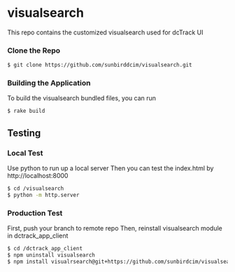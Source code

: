 # visualsearch

This repo contains the customized visualsearch used for dcTrack UI


### Clone the Repo

```bash
$ git clone https://github.com/sunbirddcim/visualsearch.git
```

### Building the Application

To build the visualsearch bundled files, you can run

```bash
$ rake build
```

## Testing

### Local Test

Use python to run up a local server
Then you can test the index.html by http://localhost:8000

```bash
$ cd /visualsearch
$ python -m http.server
```

### Production Test

First, push your branch to remote repo
Then, reinstall visualsearch module in dctrack_app_client

```bash
$ cd /dctrack_app_client
$ npm uninstall visualsearch
$ npm install visualrsearch@git+https://github.com/sunbirdcim/visualsearch.git#{your branch name}
```